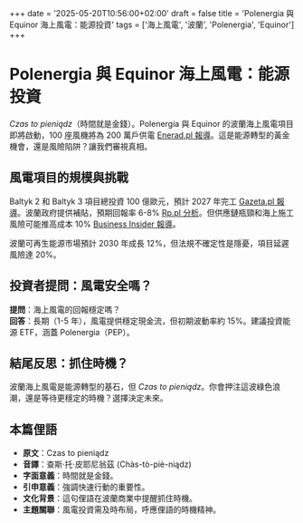+++
date = '2025-05-20T10:56:00+02:00'
draft = false
title = 'Polenergia 與 Equinor 海上風電：能源投資'
tags = ['海上風電', '波蘭', 'Polenergia', 'Equinor']
+++

# Polenergia 與 Equinor 海上風電：能源投資

*Czas to pieniądz*（時間就是金錢）。Polenergia 與 Equinor 的波蘭海上風電項目即將啟動，100 座風機將為 200 萬戶供電 [Enerad.pl 報導](https://enerad.pl/zapadly-finalne-decyzje-100-turbin-baltyk-2-i-3-zasili-2-mln-domow/)。這是能源轉型的黃金機會，還是風險陷阱？讓我們審視真相。

## 風電項目的規模與挑戰

Baltyk 2 和 Baltyk 3 項目總投資 100 億歐元，預計 2027 年完工 [Gazeta.pl 報導](https://next.gazeta.pl/next/7,172392,31950980,rusza-wielka-inwestycja-spolki-dominiki-kulczyk-jedna-z-najwiekszych.html)。波蘭政府提供補貼，預期回報率 6-8% [Rp.pl 分析](https://www.rp.pl/impact/art42318651-wiatraki-na-morzu-licza-na-wspolprace)。但供應鏈瓶頸和海上施工風險可能推高成本 10% [Business Insider 報導](https://businessinsider.com.pl/gospodarka/polenergia-i-equinor-wspolprace-przy-budowie-morskich-farm-wiatrowych/dc3cv5y)。

波蘭可再生能源市場預計 2030 年成長 12%，但法規不確定性是隱憂，項目延遲風險達 20%。

## 投資者提問：風電安全嗎？

**提問**：海上風電的回報穩定嗎？  
**回答**：長期（1-5 年），風電提供穩定現金流，但初期波動率約 15%。建議投資能源 ETF，涵蓋 Polenergia（PEP）。

## 結尾反思：抓住時機？

波蘭海上風電是能源轉型的基石，但 *Czas to pieniądz*。你會押注這波綠色浪潮，還是等待更穩定的時機？選擇決定未來。

## 本篇俚語

- **原文**：Czas to pieniądz  
- **音譯**：查斯·托·皮耶尼翁茲 (Chàs-tò-piè-niądz)  
- **字面意義**：時間就是金錢。  
- **引申意義**：強調快速行動的重要性。  
- **文化背景**：這句俚語在波蘭商業中提醒抓住時機。  
- **主題關聯**：風電投資需及時布局，呼應俚語的時機精神。
